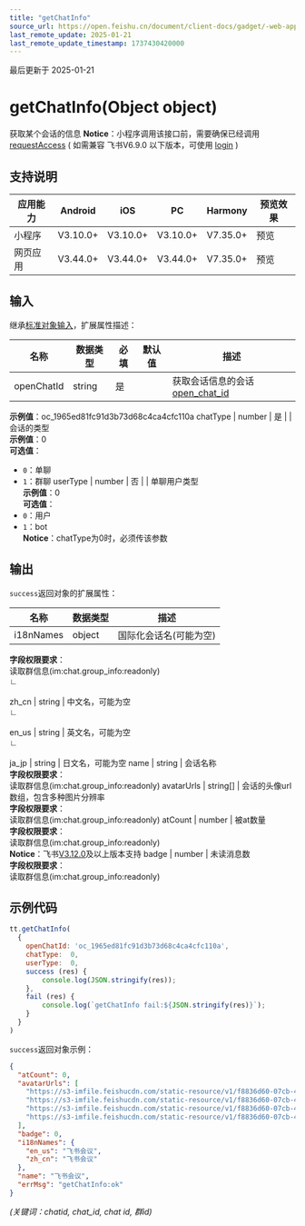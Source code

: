 ```yaml
---
title: "getChatInfo"
source_url: https://open.feishu.cn/document/client-docs/gadget/-web-app-api/open-ability/chat/getchatinfo
last_remote_update: 2025-01-21
last_remote_update_timestamp: 1737430420000
---
```

最后更新于 2025-01-21

# getChatInfo(Object object)

获取某个会话的信息
**Notice**：小程序调用该接口前，需要确保已经调用 [requestAccess](https://open.feishu.cn/document/uYjL24iN/uUzMuUzMuUzM/requestaccess) ( 如需兼容 飞书V6.9.0 以下版本，可使用 [login](https://open.feishu.cn/document/uYjL24iN/uYzMuYzMuYzM) )

## 支持说明

应用能力 | Android | iOS | PC | Harmony | 预览效果
--- | --- | --- | --- | --- | ---
小程序 | V3.10.0+ | V3.10.0+ | V3.10.0+ | V7.35.0+ | 预览
网页应用 | V3.44.0+ | V3.44.0+ | V3.44.0+ | V7.35.0+ | 预览

## 输入

继承[标准对象输入](https://open.feishu.cn/document/uYjL24iN/ukzNy4SO3IjL5cjM)，扩展属性描述：

名称 | 数据类型 | 必填 | 默认值 | 描述
--- | --- | --- | --- | ---
openChatId | string | 是 |  | 获取会话信息的会话[open_chat_id](https://open.feishu.cn/document/uAjLw4CM/ukTMukTMukTM/reference/im-v1/chat-id-description)  
**示例值**：oc_1965ed81fc91d3b73d68c4ca4cfc110a
chatType | number | 是 |  | 会话的类型  
**示例值**：0  
**可选值**：  
- `0`：单聊  
- `1`：群聊
userType | number | 否 |  | 单聊用户类型  
**示例值**：0  
**可选值**：  
- `0`：用户  
- `1`：bot  
**Notice**：chatType为0时，必须传该参数

## 输出

`success`返回对象的扩展属性：

名称 | 数据类型 | 描述
--- | --- | ---
i18nNames | object | 国际化会话名(可能为空)  
**字段权限要求**：  
读取群信息(im:chat.group_info:readonly)
&emsp;  
                    ∟  
                &nbsp;  
                    zh_cn | string | 中文名，可能为空
&emsp;  
                    ∟  
                &nbsp;  
                    en_us | string | 英文名，可能为空
&emsp;  
                    ∟  
                &nbsp;  
                    ja_jp | string | 日文名，可能为空
name | string | 会话名称  
**字段权限要求**：  
读取群信息(im:chat.group_info:readonly)
avatarUrls | string[] | 会话的头像url数组，包含多种图片分辨率  
**字段权限要求**：  
读取群信息(im:chat.group_info:readonly)
atCount | number | 被at数量  
**字段权限要求**：  
读取群信息(im:chat.group_info:readonly)  
**Notice**：飞书[V3.12.0](https://open.feishu.cn/document/uYjL24iN/uAjMuAjMuAjM/version-compatibility)及以上版本支持
badge | number | 未读消息数  
**字段权限要求**：  
读取群信息(im:chat.group_info:readonly)

## 示例代码

```js
tt.getChatInfo(
  {
    openChatId: 'oc_1965ed81fc91d3b73d68c4ca4cfc110a',
    chatType:  0,
    userType:  0,
    success (res) {
        console.log(JSON.stringify(res));
    },
    fail (res) {
        console.log(`getChatInfo fail:${JSON.stringify(res)}`);
    }
  }
)
```

`success`返回对象示例：

```json
{
  "atCount": 0,
  "avatarUrls": [
    "https://s3-imfile.feishucdn.com/static-resource/v1/f8836d60-07cb-4fd4-92ce-01e54952f79g~?image_size=72x72&cut_type=&quality=&format=png&sticker_format=.webp",
    "https://s3-imfile.feishucdn.com/static-resource/v1/f8836d60-07cb-4fd4-92ce-01e54952f79g~?image_size=240x240&cut_type=&quality=&format=png&sticker_format=.webp",
    "https://s3-imfile.feishucdn.com/static-resource/v1/f8836d60-07cb-4fd4-92ce-01e54952f79g~?image_size=noop&cut_type=&quality=&format=png&sticker_format=.webp",
    "https://s3-imfile.feishucdn.com/static-resource/v1/f8836d60-07cb-4fd4-92ce-01e54952f79g~?image_size=640x640&cut_type=&quality=&format=png&sticker_format=.webp"
  ],
  "badge": 0,
  "i18nNames": {
    "en_us": "飞书会议",
    "zh_cn": "飞书会议"
  },
  "name": "飞书会议",
  "errMsg": "getChatInfo:ok"
}
``` 

*(关键词：chatid, chat_id, chat id, 群id)*
